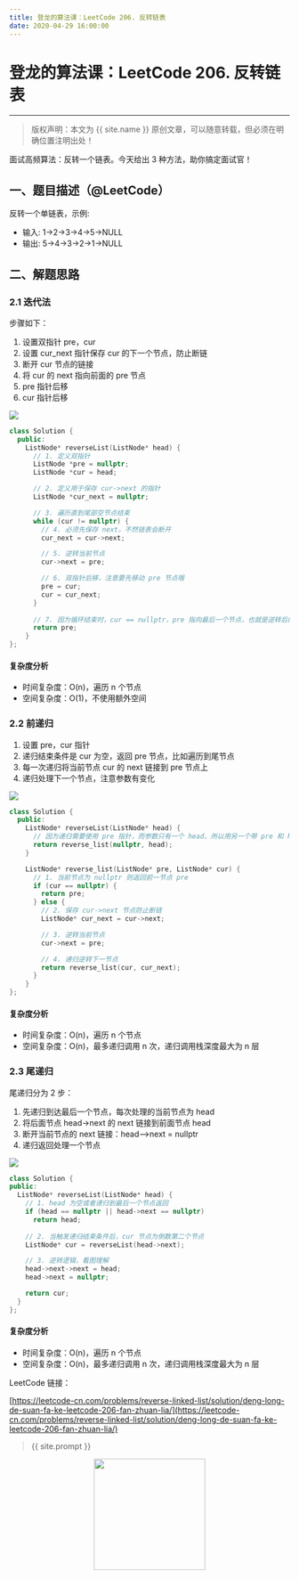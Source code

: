 ```yaml
---
title: 登龙的算法课：LeetCode 206. 反转链表
date: 2020-04-29 16:00:00
---
```

# 登龙的算法课：LeetCode 206. 反转链表

***
> 版权声明：本文为 {{ site.name }} 原创文章，可以随意转载，但必须在明确位置注明出处！



面试高频算法：反转一个链表。今天给出 3 种方法，助你搞定面试官！

## 一、题目描述（@LeetCode）

反转一个单链表，示例:

- 输入: 1->2->3->4->5->NULL
- 输出: 5->4->3->2->1->NULL

## 二、解题思路

### 2.1 迭代法

步骤如下：
1. 设置双指针 pre，cur
2. 设置 cur_next 指针保存 cur 的下一个节点，防止断链
3. 断开 cur 节点的链接
4. 将 cur 的 next 指向前面的 pre 节点
5. pre 指针后移
6. cur 指针后移

![](https://dlonng.oss-cn-shenzhen.aliyuncs.com/blog/reverse_list1.png)


```cpp
class Solution {
  public:
    ListNode* reverseList(ListNode* head) {
      // 1. 定义双指针
      ListNode *pre = nullptr;
      ListNode *cur = head;

      // 2. 定义用于保存 cur->next 的指针
      ListNode *cur_next = nullptr;

      // 3. 遍历直到尾部空节点结束
      while (cur != nullptr) {
        // 4. 必须先保存 next，不然链表会断开
        cur_next = cur->next;

        // 5. 逆转当前节点
        cur->next = pre;

        // 6. 双指针后移，注意要先移动 pre 节点哦
        pre = cur;
        cur = cur_next;
      }
    
      // 7. 因为循环结束时，cur == nullptr，pre 指向最后一个节点，也就是逆转后的头结点
      return pre;
    }
};
```

#### 复杂度分析

- 时间复杂度：O(n)，遍历 n 个节点
- 空间复杂度：O(1)，不使用额外空间

### 2.2 前递归

1. 设置 pre，cur 指针
2. 递归结束条件是 cur 为空，返回 pre 节点，比如遍历到尾节点
3. 每一次递归将当前节点 cur 的 next 链接到 pre 节点上
4. 递归处理下一个节点，注意参数有变化


![](https://dlonng.oss-cn-shenzhen.aliyuncs.com/blog/reverse_list2.png)

```cpp
class Solution {
  public:
    ListNode* reverseList(ListNode* head) {
      // 因为递归需要使用 pre 指针，而参数只有一个 head，所以用另一个带 pre 和 head 函数来执行递归
      return reverse_list(nullptr, head);
    }

    ListNode* reverse_list(ListNode* pre, ListNode* cur) {
      // 1. 当前节点为 nullptr 则返回前一节点 pre
      if (cur == nullptr) {
        return pre;
      } else {
        // 2. 保存 cur->next 节点防止断链
        ListNode* cur_next = cur->next;

        // 3. 逆转当前节点
        cur->next = pre;

        // 4. 递归逆转下一节点
        return reverse_list(cur, cur_next);
      }
    }
};
```

#### 复杂度分析

- 时间复杂度：O(n)，遍历 n 个节点
- 空间复杂度：O(n)，最多递归调用 n 次，递归调用栈深度最大为 n 层

### 2.3 尾递归

尾递归分为 2 步：

1. 先递归到达最后一个节点，每次处理的当前节点为 head
2. 将后面节点 head->next 的 next 链接到前面节点 head
2. 断开当前节点的 next 链接：head—>next = nullptr
3. 递归返回处理一个节点

![](https://dlonng.oss-cn-shenzhen.aliyuncs.com/blog/reverse_list3.png)


```cpp
class Solution {
public:
  ListNode* reverseList(ListNode* head) {
    // 1. head 为空或者递归到最后一个节点返回
    if (head == nullptr || head->next == nullptr)
      return head;
    
    // 2. 当触发递归结束条件后，cur 节点为倒数第二个节点
    ListNode* cur = reverseList(head->next);

    // 3. 逆转逻辑，看图理解
    head->next->next = head;
    head->next = nullptr;

    return cur;
  }
};
```

#### 复杂度分析

- 时间复杂度：O(n)，遍历 n 个节点
- 空间复杂度：O(n)，最多递归调用 n 次，递归调用栈深度最大为 n 层

LeetCode 链接：



[https://leetcode-cn.com/problems/reverse-linked-list/solution/deng-long-de-suan-fa-ke-leetcode-206-fan-zhuan-lia/](https://leetcode-cn.com/problems/reverse-linked-list/solution/deng-long-de-suan-fa-ke-leetcode-206-fan-zhuan-lia/)


> {{ site.prompt }}

<div  align="center">
<img src="https://dlonng.com/images/wechart.jpg" width = "200" height = "200"/>